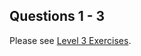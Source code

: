 ## Questions 1 - 3
Please see [Level 3 Exercises](https://github.com/MiguelSwampy/pscyh403/blob/main/Assignment5/Level%203%20Exercises). 
